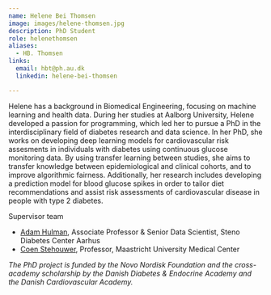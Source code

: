 ```yaml
---
name: Helene Bei Thomsen
image: images/helene-thomsen.jpg
description: PhD Student
role: helenethomsen
aliases:
  - HB. Thomsen
links:
  email: hbt@ph.au.dk
  linkedin: helene-bei-thomsen

---
```

Helene has a background in Biomedical Engineering, focusing on machine learning and health data.
During her studies at Aalborg University, Helene developed a passion for programming, which led her to pursue a PhD in the interdisciplinary field of diabetes research and data science.
In her PhD, she works on developing deep learning models for cardiovascular risk assesments in individuals with diabetes using continuous glucose monitoring data. By using transfer learning between studies, she aims to transfer knowledge between epidemiological and clinical cohorts, and to improve algorithmic fairness. Additionally, her research includes developing a prediction model for blood glucose spikes in order to tailor diet recommendations and assist risk assessments of cardiovascular disease in people with type 2 diabetes. 

Supervisor team
- [Adam Hulman](https://hulmanlab.com/members/adam-hulman.html), Associate Professor & Senior Data Scientist, Steno Diabetes Center Aarhus
- [Coen Stehouwer](https://www.carimmaastricht.nl/about/people/coen_stehouwer), Professor, Maastricht University Medical Center

*The PhD project is funded by the Novo Nordisk Foundation and the cross-academy scholarship by the Danish Diabetes & Endocrine Academy and the Danish Cardiovascular Academy.*
